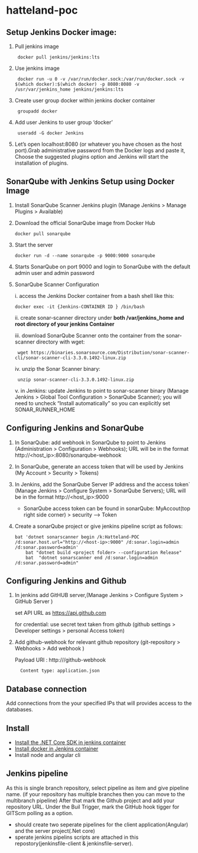 # hatteland-poc

## Setup Jenkins Docker image:
	
1. Pull jenkins image
	
		docker pull jenkins/jenkins:lts

2. Use jenkins image	
    
		docker run -u 0 -v /var/run/docker.sock:/var/run/docker.sock -v $(which docker):$(which docker) -p 8080:8080 -v /usr/var/jenkins_home jenkins/jenkins:lts

3. Create user group docker within jenkins docker container

    	groupadd docker

4. Add user Jenkins to user group ‘docker’

	    useradd -G docker Jenkins

5.  Let’s open localhost:8080 (or whatever you have chosen as the host port).Grab administrative password  from the Docker logs and paste it, Choose the suggested plugins option
	and Jenkins will start the installation of plugins.


## SonarQube with Jenkins Setup using Docker Image

 1. Install SonarQube Scanner Jenkins plugin (Manage Jenkins > Manage Plugins > Available)

 2. Download the official SonarQube image from Docker Hub

		docker pull sonarqube

 3. Start the server
      
	    docker run -d --name sonarqube -p 9000:9000 sonarqube
 
 4. Starts SonarQube on port 9000 and login to SonarQube with the default admin user and admin password

 5. SonarQube Scanner Configuration

  	i. access the Jenkins Docker container from a bash shell like this:
	  		
	    docker exec -it {Jenkins-CONTAINER ID } /bin/bash

	ii. create sonar-scanner directory under **both /var/jenkins_home and root directory of your jenkins Container**

	iii. download SonarQube Scanner onto the container from the sonar-scanner directory with wget:
			
	     wget https://binaries.sonarsource.com/Distribution/sonar-scanner-cli/sonar-scanner-cli-3.3.0.1492-linux.zip

	iv. unzip the Sonar Scanner binary:
			
	     unzip sonar-scanner-cli-3.3.0.1492-linux.zip

	v. in Jenkins:  update Jenkins to point to sonar-scanner binary (Manage Jenkins > Global Tool Configuration > SonarQube Scanner); you will need to uncheck “Install automatically” so you can explicitly set SONAR_RUNNER_HOME


## Configuring Jenkins and SonarQube

  1. In SonarQube: add webhook in SonarQube to point to Jenkins (Administration > Configuration > Webhooks); URL will be in the format http://<host_ip>:8080/sonarqube-webhook 

  2. In SonarQube, generate an access token that will be used by Jenkins (My Account > Security > Tokens)

  3. In Jenkins, add the SonarQube Server IP address and the access token` (Manage Jenkins > Configure System > SonarQube Servers); URL will be in the format http://<host_ip>:9000 
	   
	    * SonarQube access token can be found in sonarQube:
	    MyAccout(top right side corner) > security --> Token

 4. Create a sonarQube project or give jenkins pipeline script as follows:
            
	    bat 'dotnet sonarscanner begin /k:Hatteland-POC /d:sonar.host.url="http://<host-ip>:9000" /d:sonar.login=admin /d:sonar.password=admin'
            bat "dotnet build <project folder> --configuration Release"
            bat  "dotnet sonarscanner end /d:sonar.login=admin /d:sonar.password=admin"
 
 
## Configuring Jenkins and Github
 1. In jenkins add GitHUB server,(Manage Jenkins > Configure System > GitHub Server ) 
		
	 set API URL as https://api.github.com
	 
	 for credential: use secret text taken from github (github settings > Developer settings > personal Access token)
	
2. Add github-webhook for relevant github repository (git-repository > Webhooks > Add webhook )
		  
	 Payload URl : http://<host-ip>/github-webhook

      	 Content type: application.json

## Database connection
Add connections from the your specified IPs that will provides access to the databases.


## Install
   - [Install the .NET Core SDK in jenkins container](https://docs.microsoft.com/en-us/dotnet/core/install/linux-package-manager-ubuntu-1904)
   - [Install docker in Jenkins container](https://docs.docker.com/install/linux/docker-ce/debian/)
   - Install node and angular cli
	

## Jenkins pipeline
As this is single branch repository, select pipeline as item and give pipeline name. (if your repository has multiple branches then you can move to the multibranch pipeline)
 After that mark the Github project and add your repository URL. Under the Buil Trigger, mark the GitHub hook tigger for GITScm polling as a option.
   
   -  should create two seperate pipelines for the client application(Angular) and the server project(.Net core)
   -  sperate jenkins pipelins scripts are attached in this repostory(jenkinsfile-client & jenkinsfile-server).

